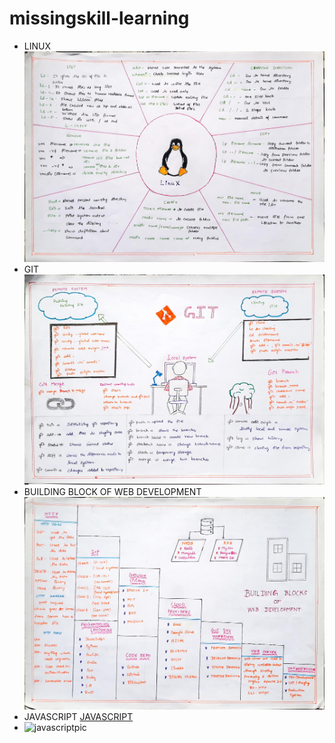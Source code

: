 # missingskill-learning
* LINUX ![linux](https://github.com/DEVENDRAN-S/missingskill-learning/blob/master/linux.jpg)
* GIT ![git](https://github.com/DEVENDRAN-S/missingskill-learning/blob/master/git.jpg)
* BUILDING BLOCK OF WEB DEVELOPMENT ![bbwd](https://github.com/DEVENDRAN-S/missingskill-learning/blob/master/bbwd.jpg)
* JAVASCRIPT [JAVASCRIPT](javascript.md)
* ![javascriptpic]()
